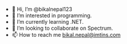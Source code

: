 - 👋 Hi, I’m @bikalnepal123
- 👀 I’m interested in programming.
- 🌱 I’m currently learning .NET.
- 💞️ I’m looking to collaborate on Spectrum.
- 📫 How to reach me bikal.nepal@imtins.com
<!---
bikalnepal123/bikalnepal123 is a ✨ special ✨ repository because its `README.md` (this file) appears on your GitHub profile.
You can click the Preview link to take a look at your changes.
--->
